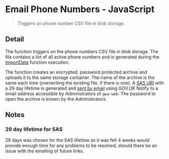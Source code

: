 # Email Phone Numbers - JavaScript

> Triggers on phone number CSV file in blob storage.

## Detail

The function triggers on the phone numbers CSV file in blob storage. The file
contains a list of all active phone numbers and is generated during the
[ImportData](../ImportData) function execution.

The function creates an encrypted, password protected archive and uploads it to
the same storage container. The name of the archive is the same each time
(overwriting the existing file, if there is one).
A [SAS URI](https://docs.microsoft.com/en-us/rest/api/storageservices/delegate-access-with-shared-access-signature)
with a 29 day lifetime is generated and
[sent by email](https://docs.notifications.service.gov.uk/node.html#send-an-email)
using GOV.UK Notify to a email address accessible by Administrators of
`gwa-web`. The password to open the archive is known by the Administrators.

## Notes

### 29 day lifetime for SAS

29 days was chosen for the SAS lifetime as it was felt 4 weeks would provide
enough time for any problems to be resolved, should there be an issue with the
emailing of future links.
